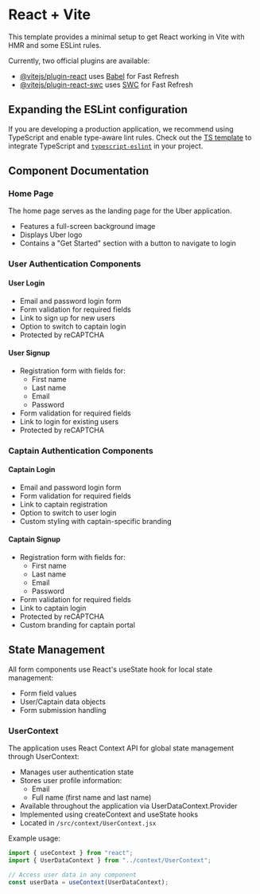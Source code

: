 # React + Vite

This template provides a minimal setup to get React working in Vite with HMR and some ESLint rules.

Currently, two official plugins are available:

- [@vitejs/plugin-react](https://github.com/vitejs/vite-plugin-react/blob/main/packages/plugin-react/README.md) uses [Babel](https://babeljs.io/) for Fast Refresh
- [@vitejs/plugin-react-swc](https://github.com/vitejs/vite-plugin-react-swc) uses [SWC](https://swc.rs/) for Fast Refresh

## Expanding the ESLint configuration

If you are developing a production application, we recommend using TypeScript and enable type-aware lint rules. Check out the [TS template](https://github.com/vitejs/vite/tree/main/packages/create-vite/template-react-ts) to integrate TypeScript and [`typescript-eslint`](https://typescript-eslint.io) in your project.

## Component Documentation

### Home Page

The home page serves as the landing page for the Uber application.

- Features a full-screen background image
- Displays Uber logo
- Contains a "Get Started" section with a button to navigate to login

### User Authentication Components

#### User Login

- Email and password login form
- Form validation for required fields
- Link to sign up for new users
- Option to switch to captain login
- Protected by reCAPTCHA

#### User Signup

- Registration form with fields for:
  - First name
  - Last name
  - Email
  - Password
- Form validation for required fields
- Link to login for existing users
- Protected by reCAPTCHA

### Captain Authentication Components

#### Captain Login

- Email and password login form
- Form validation for required fields
- Link to captain registration
- Option to switch to user login
- Custom styling with captain-specific branding

#### Captain Signup

- Registration form with fields for:
  - First name
  - Last name
  - Email
  - Password
- Form validation for required fields
- Link to captain login
- Protected by reCAPTCHA
- Custom branding for captain portal

## State Management

All form components use React's useState hook for local state management:

- Form field values
- User/Captain data objects
- Form submission handling

### UserContext

The application uses React Context API for global state management through UserContext:

- Manages user authentication state
- Stores user profile information:
  - Email
  - Full name (first name and last name)
- Available throughout the application via UserDataContext.Provider
- Implemented using createContext and useState hooks
- Located in `/src/context/UserContext.jsx`

Example usage:

```javascript
import { useContext } from "react";
import { UserDataContext } from "../context/UserContext";

// Access user data in any component
const userData = useContext(UserDataContext);
```
